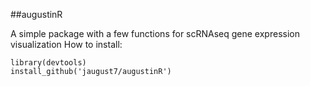 ##augustinR

A simple package with a few functions for scRNAseq gene expression visualization
How to install:

```
library(devtools)
install_github('jaugust7/augustinR')
```
